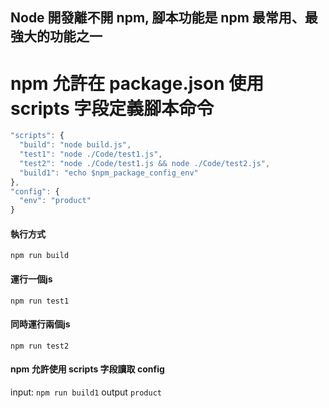 ## Node 開發離不開 npm, 腳本功能是 npm 最常用、最強大的功能之一

# npm 允許在 package.json 使用 scripts 字段定義腳本命令
```javascript
"scripts": {
  "build": "node build.js",
  "test1": "node ./Code/test1.js",
  "test2": "node ./Code/test1.js && node ./Code/test2.js",
  "build1": "echo $npm_package_config_env"
},
"config": {
  "env": "product"
}
```

#### 執行方式
`npm run build`

#### 運行一個js
`npm run test1`

#### 同時運行兩個js
 `npm run test2`

#### npm 允許使用 scripts 字段讀取 config
 input:  `npm run build1`
 output  `product`
